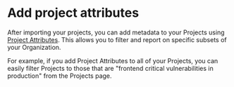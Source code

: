 # Add project attributes

After importing your projects, you can add metadata to your Projects using [Project Attributes](../../../snyk-admin/snyk-projects/project-attributes.md). This allows you to filter and report on specific subsets of your Organization.

For example, if you add Project Attributes to all of your Projects, you can easily filter Projects to those that are "frontend critical vulnerabilities in production" from the Projects page.

